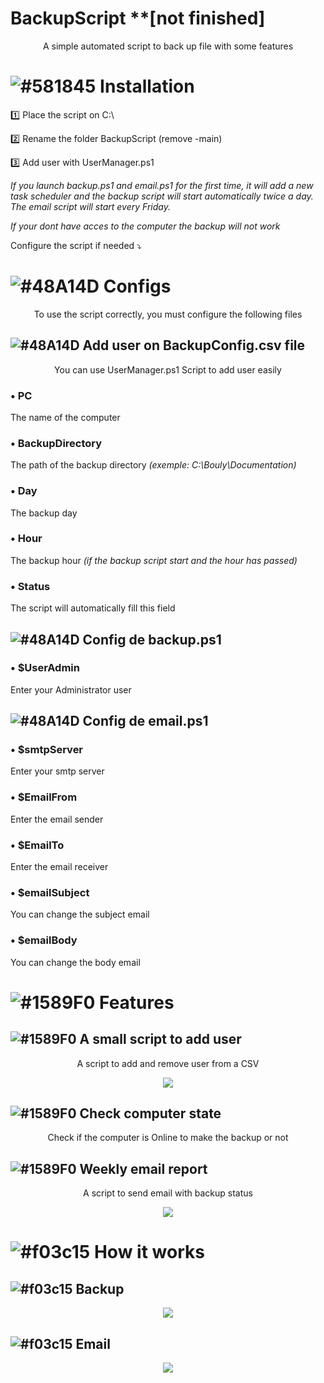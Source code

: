 # BackupScript **[not finished]

<p align="center">
A simple automated script to back up file with some features
</p>

# ![#581845](https://placehold.co/15x15/581845/581845.png) Installation

1️⃣ Place the script on C:\

2️⃣ Rename the folder BackupScript (remove -main)

3️⃣ Add user with UserManager.ps1

*If you launch backup.ps1 and email.ps1 for the first time, it will add a new task scheduler and the backup script will start automatically twice a day. The email script will start every Friday.*

*If your dont have acces to the computer the backup will not work*

Configure the script if needed ⤵️

# ![#48A14D](https://placehold.co/15x15/48A14D/48A14D.png) Configs

<p align="center">
To use the script correctly, you must configure the following files
</p>
  
## ![#48A14D](https://placehold.co/15x15/48A14D/48A14D.png) **Add user on BackupConfig.csv file**

<p align="center">
You can use UserManager.ps1 Script to add user easily
</p>
  
### • PC 
  The name of the computer

### • BackupDirectory       
  The path of the backup directory *(exemple: C:\Bouly\Documentation)*

### • Day                
  The backup day

### • Hour                  
  The backup hour *(if the backup script start and the hour has passed)*

### • Status                
  The script will automatically fill this field

## ![#48A14D](https://placehold.co/15x15/48A14D/48A14D.png) **Config de backup.ps1**

### • $UserAdmin

  Enter your Administrator user

## ![#48A14D](https://placehold.co/15x15/48A14D/48A14D.png) **Config de email.ps1**

### • $smtpServer

  Enter your smtp server

### • $EmailFrom

  Enter the email sender

### • $EmailTo

  Enter the email receiver

### • $emailSubject

  You can change the subject email

### • $emailBody

  You can change the body email

# ![#1589F0](https://placehold.co/15x15/1589F0/1589F0.png) Features

## ![#1589F0](https://placehold.co/15x15/1589F0/1589F0.png) **A small script to add user**

<p align="center">
A script to add and remove user from a CSV
</p>

<p align="center">
  <img src="https://github.com/Bouly/BackupScript/assets/94909482/9b3ace8e-71c0-499c-b83a-c33943fbcdd0"/>
</p>
  
## ![#1589F0](https://placehold.co/15x15/1589F0/1589F0.png) **Check computer state**

<p align="center">
Check if the computer is Online to make the backup or not
</p>
  
## ![#1589F0](https://placehold.co/15x15/1589F0/1589F0.png) **Weekly email report**

<p align="center">
  A script to send email with backup status
</p>

<p align="center">
  <img src="https://github.com/Bouly/BackupScript/assets/94909482/d5af72bf-0f2f-4fe7-b195-7a505dbcce95"/>
</p>

# ![#f03c15](https://placehold.co/15x15/f03c15/f03c15.png) How it works

## ![#f03c15](https://placehold.co/15x15/f03c15/f03c15.png) Backup

<p align="center">
<img src="https://github.com/Bouly/BackupScript/assets/94909482/a0b0ae47-6614-4162-b155-12564cea45ad"/>
</p>

## ![#f03c15](https://placehold.co/15x15/f03c15/f03c15.png) Email

<p align="center">
<img src="https://github.com/Bouly/BackupScript/assets/94909482/78b84b54-5e4f-4afe-bc1a-f902aa3c1a6c"/>
</p>
